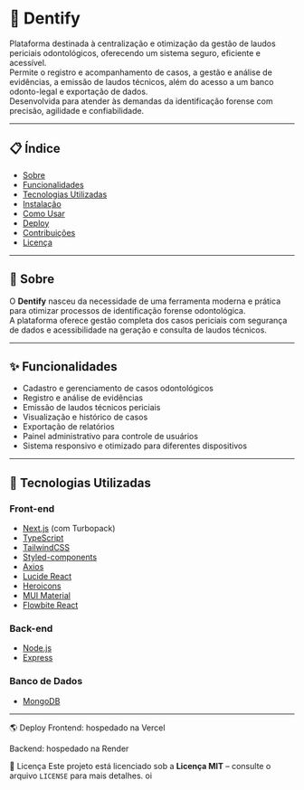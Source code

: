 # 🦷 Dentify

Plataforma destinada à centralização e otimização da gestão de laudos periciais odontológicos, oferecendo um sistema seguro, eficiente e acessível.  
Permite o registro e acompanhamento de casos, a gestão e análise de evidências, a emissão de laudos técnicos, além do acesso a um banco odonto-legal e exportação de dados.  
Desenvolvida para atender às demandas da identificação forense com precisão, agilidade e confiabilidade.

---

## 📋 Índice

- [Sobre](#sobre)
- [Funcionalidades](#funcionalidades)
- [Tecnologias Utilizadas](#tecnologias-utilizadas)
- [Instalação](#instalação)
- [Como Usar](#como-usar)
- [Deploy](#deploy)
- [Contribuições](#contribuições)
- [Licença](#licença)

---

## 📖 Sobre

O **Dentify** nasceu da necessidade de uma ferramenta moderna e prática para otimizar processos de identificação forense odontológica.  
A plataforma oferece gestão completa dos casos periciais com segurança de dados e acessibilidade na geração e consulta de laudos técnicos.

---

## ✨ Funcionalidades

- Cadastro e gerenciamento de casos odontológicos
- Registro e análise de evidências
- Emissão de laudos técnicos periciais
- Visualização e histórico de casos
- Exportação de relatórios
- Painel administrativo para controle de usuários
- Sistema responsivo e otimizado para diferentes dispositivos

---

## 🚀 Tecnologias Utilizadas

### Front-end
- [Next.js](https://nextjs.org/) (com Turbopack)
- [TypeScript](https://www.typescriptlang.org/)
- [TailwindCSS](https://tailwindcss.com/)
- [Styled-components](https://styled-components.com/)
- [Axios](https://axios-http.com/)
- [Lucide React](https://lucide.dev/)
- [Heroicons](https://heroicons.com/)
- [MUI Material](https://mui.com/)
- [Flowbite React](https://flowbite-react.com/)

### Back-end
- [Node.js](https://nodejs.org/)
- [Express](https://expressjs.com/)

### Banco de Dados
- [MongoDB](https://www.mongodb.com/)

---

🌎 Deploy
Frontend: hospedado na Vercel

Backend: hospedado na Render

📝 Licença
Este projeto está licenciado sob a **Licença MIT** – consulte o arquivo `LICENSE` para mais detalhes.
oi